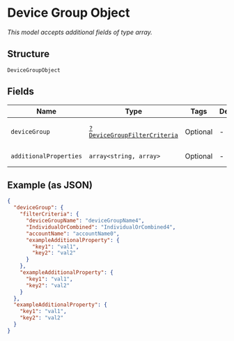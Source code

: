 
# Device Group Object

*This model accepts additional fields of type array.*

## Structure

`DeviceGroupObject`

## Fields

| Name | Type | Tags | Description | Getter | Setter |
|  --- | --- | --- | --- | --- | --- |
| `deviceGroup` | [`?DeviceGroupFilterCriteria`](../../doc/models/device-group-filter-criteria.md) | Optional | - | getDeviceGroup(): ?DeviceGroupFilterCriteria | setDeviceGroup(?DeviceGroupFilterCriteria deviceGroup): void |
| `additionalProperties` | `array<string, array>` | Optional | - | findAdditionalProperty(string key): array | additionalProperty(string key, array value): void |

## Example (as JSON)

```json
{
  "deviceGroup": {
    "filterCriteria": {
      "deviceGroupName": "deviceGroupName4",
      "IndividualOrCombined": "IndividualOrCombined4",
      "accountName": "accountName0",
      "exampleAdditionalProperty": {
        "key1": "val1",
        "key2": "val2"
      }
    },
    "exampleAdditionalProperty": {
      "key1": "val1",
      "key2": "val2"
    }
  },
  "exampleAdditionalProperty": {
    "key1": "val1",
    "key2": "val2"
  }
}
```

